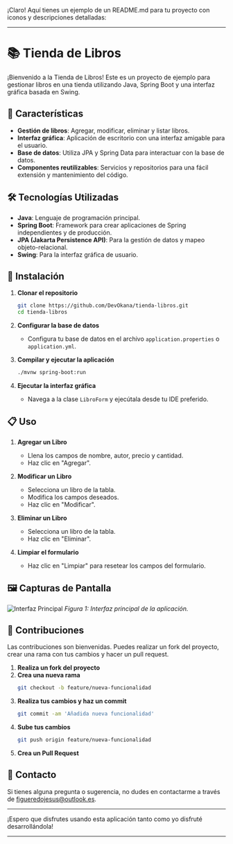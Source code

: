 ¡Claro! Aquí tienes un ejemplo de un README.md para tu proyecto con iconos y descripciones detalladas:

---

# 📚 Tienda de Libros

¡Bienvenido a la Tienda de Libros! Este es un proyecto de ejemplo para gestionar libros en una tienda utilizando Java, Spring Boot y una interfaz gráfica basada en Swing.

## 🌟 Características

- **Gestión de libros**: Agregar, modificar, eliminar y listar libros.
- **Interfaz gráfica**: Aplicación de escritorio con una interfaz amigable para el usuario.
- **Base de datos**: Utiliza JPA y Spring Data para interactuar con la base de datos.
- **Componentes reutilizables**: Servicios y repositorios para una fácil extensión y mantenimiento del código.

## 🛠️ Tecnologías Utilizadas

- **Java**: Lenguaje de programación principal.
- **Spring Boot**: Framework para crear aplicaciones de Spring independientes y de producción.
- **JPA (Jakarta Persistence API)**: Para la gestión de datos y mapeo objeto-relacional.
- **Swing**: Para la interfaz gráfica de usuario.

## 🚀 Instalación

1. **Clonar el repositorio**
    ```sh
    git clone https://github.com/DevOkana/tienda-libros.git
    cd tienda-libros
    ```

2. **Configurar la base de datos**
    - Configura tu base de datos en el archivo `application.properties` o `application.yml`.

3. **Compilar y ejecutar la aplicación**
    ```sh
    ./mvnw spring-boot:run
    ```

4. **Ejecutar la interfaz gráfica**
    - Navega a la clase `LibroForm` y ejecútala desde tu IDE preferido.

## 📋 Uso

1. **Agregar un Libro**
    - Llena los campos de nombre, autor, precio y cantidad.
    - Haz clic en "Agregar".

2. **Modificar un Libro**
    - Selecciona un libro de la tabla.
    - Modifica los campos deseados.
    - Haz clic en "Modificar".

3. **Eliminar un Libro**
    - Selecciona un libro de la tabla.
    - Haz clic en "Eliminar".

4. **Limpiar el formulario**
    - Haz clic en "Limpiar" para resetear los campos del formulario.

## 🖼️ Capturas de Pantalla

![Interfaz Principal](./screenshots/main.png)
*Figura 1: Interfaz principal de la aplicación.*

## 👥 Contribuciones

Las contribuciones son bienvenidas. Puedes realizar un fork del proyecto, crear una rama con tus cambios y hacer un pull request.

1. **Realiza un fork del proyecto**
2. **Crea una nueva rama**
    ```sh
    git checkout -b feature/nueva-funcionalidad
    ```
3. **Realiza tus cambios y haz un commit**
    ```sh
    git commit -am 'Añadida nueva funcionalidad'
    ```
4. **Sube tus cambios**
    ```sh
    git push origin feature/nueva-funcionalidad
    ```
5. **Crea un Pull Request**

## 📧 Contacto

Si tienes alguna pregunta o sugerencia, no dudes en contactarme a través de [figueredojesus@outlook.es](mailto:figueredojesus@outlook.es).

---

¡Espero que disfrutes usando esta aplicación tanto como yo disfruté desarrollándola!

---

